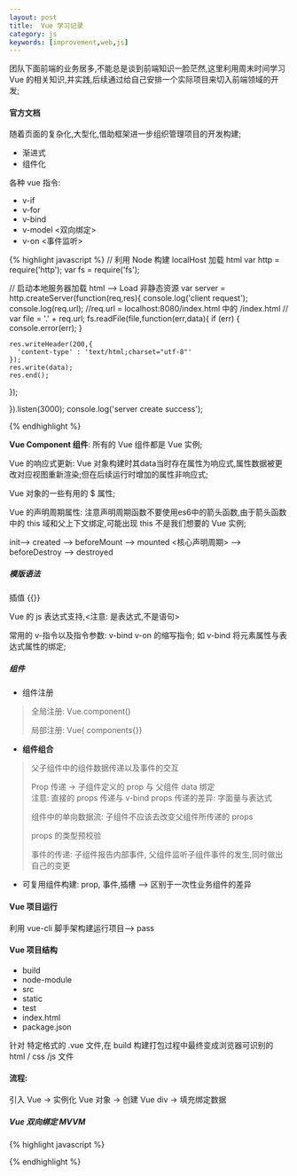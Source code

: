 ```yaml
---
layout: post
title:  Vue 学习记录
category: js
keywords: [improvement,web,js]
---
```


团队下面前端的业务居多,不能总是谈到前端知识一脸茫然,这里利用周末时间学习 Vue 的相关知识,并实践,后续通过给自己安排一个实际项目来切入前端领域的开发;  

#### 官方文档

随着页面的复杂化,大型化,借助框架进一步组织管理项目的开发构建;

* 渐进式  
* 组件化  

各种 vue 指令:  

* v-if     
* v-for
* v-bind   
* v-model <双向绑定>   
* v-on <事件监听>      

{% highlight javascript %} 
// 利用 Node 构建 localHost 加载 html
var http = require('http');
var fs = require('fs');  

// 启动本地服务器加载 html  --> Load 非静态资源
var server = http.createServer(function(req,res){
  console.log('client request');
  console.log(req.url); //req.url =  localhost:8080/index.html 中的 /index.html
  //
  var file = '.' + req.url;
  fs.readFile(file,function(err,data){
    if (err) {
      console.error(err);
    }

    res.writeHeader(200,{
      'content-type' : 'text/html;charset="utf-8"'
    });
    res.write(data);
    res.end();
  });
  
}).listen(3000);
console.log('server create success');

{% endhighlight %}


**Vue Component 组件**: 所有的 Vue 组件都是 Vue 实例;  

Vue 的响应式更新: Vue 对象构建时其data当时存在属性为响应式,属性数据被更改对应视图重新渲染;但在后续运行时增加的属性非响应式;

Vue 对象的一些有用的 $ 属性;

Vue 的声明周期属性: 注意声明周期函数不要使用es6中的箭头函数,由于箭头函数中的 this 域和父上下文绑定,可能出现 this 不是我们想要的 Vue 实例;

init--> created --> beforeMount --> mounted <核心声明周期> --> beforeDestroy --> destroyed  

##### 模版语法

插值 \{\{\}\}

Vue 的 js 表达式支持,<注意: 是表达式,不是语句>

常用的 v-指令以及指令参数: v-bind  v-on 的缩写指令; 如 v-bind 将元素属性与表达式属性的绑定;

##### 组件 

* 组件注册               

> 全局注册: Vue.component()                
> 
> 局部注册: Vue\{ components\{\}\}


* **组件组合**           

>  父子组件中的组件数据传递以及事件的交互    
>  
>  Prop 传递 -> 子组件定义的 prop 与 父组件 data 绑定           
>  注意: 直接的 props 传递与 v-bind props  传递的差异: 字面量与表达式       
>  
>  组件中的单向数据流:  子组件不应该去改变父组件所传递的 props   
>  
>  props 的类型预校验       
>  
>  事件的传递: 子组件报告内部事件, 父组件监听子组件事件的发生,同时做出自己的变更

* 可复用组件构建: prop, 事件,插槽 --> 区别于一次性业务组件的差异


#### Vue 项目运行

利用 vue-cli 脚手架构建运行项目--> pass  

#### Vue 项目结构

* build           
* node-module            
* src               
* static             
* test             
* index.html           
* package.json          

针对 特定格式的 .vue 文件,在 build 构建打包过程中最终变成浏览器可识别的 html / css /js 文件

#### 流程: 

引入 Vue -> 实例化 Vue 对象 -> 创建 Vue div -> 填充绑定数据       

##### Vue 双向绑定 MVVM  

{% highlight javascript %} 




{% endhighlight %}

